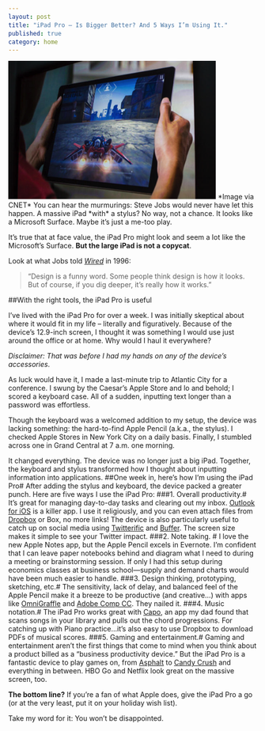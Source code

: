 ```yaml
---
layout: post
title: "iPad Pro — Is Bigger Better? And 5 Ways I’m Using It."
published: true
category: home
---
```

<img src="https://github.com/chowdhury/nikolai.in/blob/gh-pages/images/ipad.png?raw=true" alt="iPad Gaming" height="280" width="420">
*Image via CNET*
You can hear the murmurings: Steve Jobs would never have let this happen. A massive iPad *with* a stylus? No way, not a chance. It looks like a Microsoft Surface. Maybe it’s just a me-too play.
 
It’s true that at face value, the iPad Pro might look and seem a lot like the Microsoft’s Surface. **But the large iPad is not a copycat**. 
 
Look at what Jobs told *[Wired](http://www.wired.com/1996/02/jobs-2/)* in 1996: 

>“Design is a funny word. Some people think design is how it looks. But of course, if you dig deeper, it’s really how it works.”
 
##With the right tools, the iPad Pro is useful
 
I’ve lived with the iPad Pro for over a week. I was initially skeptical about where it would fit in my life – literally and figuratively. Because of the device’s 12.9-inch screen, I thought it was something I would use just around the office or at home. Why would I haul it everywhere?
 
*Disclaimer: That was before I had my hands on any of the device’s accessories*.
 
As luck would have it, I made a last-minute trip to Atlantic City for a conference. I swung by the Caesar’s Apple Store and lo and behold; I scored a keyboard case. All of a sudden, inputting text longer than a password was effortless.
 
Though the keyboard was a welcomed addition to my setup, the device was lacking something: the hard-to-find Apple Pencil (a.k.a., the stylus). I checked Apple Stores in New York City on a daily basis. Finally, I stumbled across one in Grand Central at 7 a.m. one morning.
 
It changed everything. The device was no longer just a big iPad. Together, the keyboard and stylus transformed how I thought about inputting information into applications.
##One week in, here’s how I’m using the iPad Pro#
After adding the stylus and keyboard, the device packed a greater punch. Here are five ways I use the iPad Pro: 
###1. Overall productivity.# 
It’s great for managing day-to-day tasks and clearing out my inbox. [Outlook for iOS](https://itunes.apple.com/us/app/microsoft-outlook/id951937596) is a killer app. I use it religiously, and you can even attach files from [Dropbox](https://db.tt/ErYguOZ) or Box, no more links! The device is also particularly useful to catch up on social media using [Twitterific](http://twitterrific.com/ios) and [Buffer](https://buffer.com/). The screen size makes it simple to see your Twitter impact.
###2. Note taking. #
I love the new Apple Notes app, but the Apple Pencil excels in Evernote. I’m confident that I can leave paper notebooks behind and diagram what I need to during a meeting or brainstorming session. If only I had this setup during economics classes at business school—supply and demand charts would have been much easier to handle.
###3. Design thinking, prototyping, sketching, etc.# 
The sensitivity, lack of delay, and balanced feel of the Apple Pencil make it a breeze to be productive (and creative…) with apps like [OmniGraffle](https://www.omnigroup.com/omnigraffle) and [Adobe Comp CC](http://www.adobe.com/products/comp.html). They nailed it.
###4.  Music notation.#
The iPad Pro works great with [Capo](http://supermegaultragroovy.com/products/capo/), an app my dad found that scans songs in your library and pulls out the chord progressions. For catching up with Piano practice...it’s also easy to use Dropbox to download PDFs of musical scores.
###5.  Gaming and entertainment.# 
Gaming and entertainment aren’t the first things that come to mind when you think about a product billed as a “business productivity device.” But the iPad Pro is a fantastic device to play games on, from [Asphalt](https://itunes.apple.com/us/app/asphalt-8-airborne/id610391947?mt=8) to [Candy Crush](http://candycrushsaga.com/) and everything in between. HBO Go and Netflix look great on the massive screen, too.
 
**The bottom line?** If you’re a fan of what Apple does, give the iPad Pro a go (or at the very least, put it on your holiday wish list). 

Take my word for it: You won’t be disappointed. 